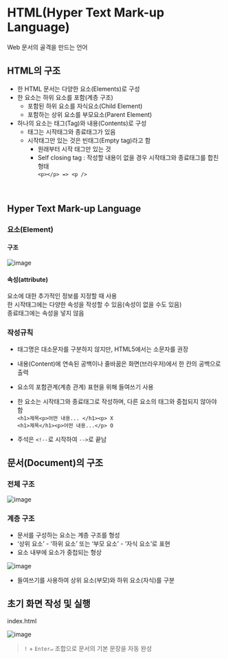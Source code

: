# HTML(Hyper Text Mark-up Language)

Web 문서의 골격을 만드는 언어

## HTML의 구조
* 한 HTML 문서는 다양한 요소(Elements)로 구성
* 한 요소는 하위 요소를 포함(계층 구조)
    * 포함된 하위 요소를 자식요소(Child Element)
    * 포함하는 상위 요소를 부모요소(Parent Element)
* 하나의 요소는 태그(Tag)와 내용(Contents)로 구성
    * 태그는 시작태그와 종료태그가 있음
    * 시작태그만 있는 것은 빈태그(Empty tag)라고 함
        * 원래부터 시작 태그만 있는 것
        * Self closing tag : 작성할 내용이 없을 경우 시작태그와 종료태그를 합친 형태<br>
            ```<p></p> => <p />```

<br>

## Hyper Text Mark-up Language
### 요소(Element)
#### 구조

![image](https://github.com/tiblo/front_edu_4th/assets/34559256/82b56376-9f39-403b-a567-1e220a3536fc)

#### 속성(attribute)
요소에 대한 추가적인 정보를 지정할 때 사용<br>
한 시작태그에는 다양한 속성을 작성할 수 있음(속성이 없을 수도 있음)<br>
종료태그에는 속성을 넣지 않음

### 작성규칙
* 태그명은 대소문자를 구분하지 않지만, HTML5에서는 소문자를 권장
* 내용(Content)에 연속된 공백이나 줄바꿈은 화면(브라우저)에서 한 칸의 공백으로 출력
* 요소의 포함관계(계층 관계) 표현을 위해 들여쓰기 사용
* 한 요소는 시작태그와 종료태그로 작성하며, 다른 요소의 태그와 중첩되지 않아야 함<br>
```<h1>제목<p>어떤 내용... </h1><p> X``` <br>
```<h1>제목</h1><p>어떤 내용...</p> O```

* 주석은 ```<!--```로 시작하여 ```-->```로 끝남


## 문서(Document)의 구조
### 전체 구조

![image](https://github.com/tiblo/front_edu_4th/assets/34559256/5a35d9dc-f9cc-4100-a783-8af2cfb30b91)

### 계층 구조
* 문서를 구성하는 요소는 계층 구조를 형성
* ‘상위 요소’ - ‘하위 요소’ 또는 ‘부모 요소’ - ‘자식 요소’로 표현
* 요소 내부에 요소가 중첩되는 형상

![image](https://github.com/tiblo/front_edu_4th/assets/34559256/2032b5d3-c715-44d8-8844-6e47d1abda36)

* 들여쓰기를 사용하여 상위 요소(부모)와 하위 요소(자식)를 구분


## 초기 화면 작성 및 실행
index.html

![image](https://github.com/tiblo/front_edu_4th/assets/34559256/1f743a33-98a6-425e-b46e-0567d3504b49)

> ```!``` + ```Enter↵``` 조합으로 문서의 기본 문장을 자동 완성
